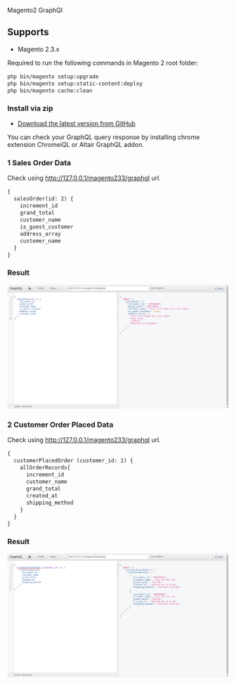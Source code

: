 Magento2 GraphQl

## Supports


- Magento 2.3.x

Required to run the following commands in Magento 2 root folder:

```
php bin/magento setup:upgrade
php bin/magento setup:static-content:deploy
php bin/magento cache:clean
```

### Install via zip

* [Download the latest version from GitHub](https://github.com/vrajeshkpatel/magento2-graphql)

You can check your GraphQL query response by installing chrome extension ChromeiQL or Altair GraphQL addon.

### 1 Sales Order Data

Check using http://127.0.0.1/magento233/graphql url. 

```
{
  salesOrder(id: 2) {
    increment_id
    grand_total
    customer_name
    is_guest_customer	    
    address_array
    customer_name
  }
}
```
### Result 
![Sales_Order](V4U/GraphQl/docs/SalesOrderResults.png)

### 2 Customer Order Placed Data

Check using http://127.0.0.1/magento233/graphql url. 

```
{
  customerPlacedOrder (customer_id: 1) {
    allOrderRecords{
      increment_id
      customer_name
      grand_total
      created_at
      shipping_method
    }
  }
}
```
### Result 
![Customer_Placed_Order](V4U/GraphQl/docs/CustomerPlacedOrder.png)



